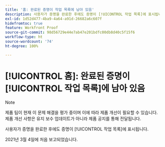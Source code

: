 ```yaml
---
title: '홈: 완료된 증명이 작업 목록에 남아 있음'
description: 사용자가 증명을 완료한 후에도 증명이 [!UICONTROL 작업 목록]에 표시됩니다.
exl-id: 1d52d477-4ba9-4a64-a91d-26682a6c607f
hidefromtoc: true
feature: Workfront Proof
source-git-commit: 98d56729e44e7ab47e201bdfc00db8d40c5f15f6
workflow-type: ht
source-wordcount: '74'
ht-degree: 100%

---
```


# [!UICONTROL 홈]: 완료된 증명이 [!UICONTROL 작업 목록]에 남아 있음

<!-- Do not change this note unless told to by Daniel Sipos-->

>[!NOTE]
>
>제품 팀이 현재 이 문제 해결을 평가 중이며 이에 따라 제품 개선이 필요할 수 있습니다. 제품 개선 사항은 유지 보수 업데이트가 아니라 제품 공지를 통해 전달됩니다.

사용자가 증명을 완료한 후에도 증명이 [!UICONTROL 작업 목록]에 표시됩니다.

2021년 3월 4일에 처음 보고되었습니다.
